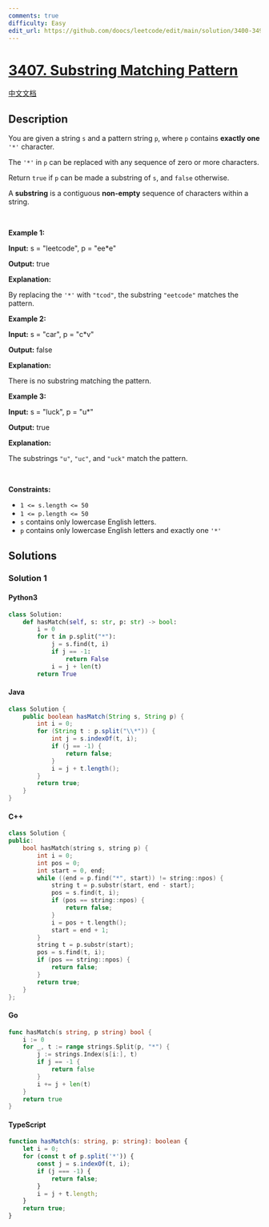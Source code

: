 ```yaml
---
comments: true
difficulty: Easy
edit_url: https://github.com/doocs/leetcode/edit/main/solution/3400-3499/3407.Substring%20Matching%20Pattern/README_EN.md
---
```


<!-- problem:start -->

# [3407. Substring Matching Pattern](https://leetcode.com/problems/substring-matching-pattern)

[中文文档](/solution/3400-3499/3407.Substring%20Matching%20Pattern/README.md)

## Description

<!-- description:start -->

<p>You are given a string <code>s</code> and a pattern string <code>p</code>, where <code>p</code> contains <strong>exactly one</strong> <code>&#39;*&#39;</code> character.</p>

<p>The <code>&#39;*&#39;</code> in <code>p</code> can be replaced with any sequence of zero or more characters.</p>

<p>Return <code>true</code> if <code>p</code> can be made a substring of <code>s</code>, and <code>false</code> otherwise.</p>

<p>A <strong>substring</strong> is a contiguous <b>non-empty</b> sequence of characters within a string.</p>

<p>&nbsp;</p>
<p><strong class="example">Example 1:</strong></p>

<div class="example-block">
<p><strong>Input:</strong> <span class="example-io">s = &quot;leetcode&quot;, p = &quot;ee*e&quot;</span></p>

<p><strong>Output:</strong> <span class="example-io">true</span></p>

<p><strong>Explanation:</strong></p>

<p>By replacing the <code>&#39;*&#39;</code> with <code>&quot;tcod&quot;</code>, the substring <code>&quot;eetcode&quot;</code> matches the pattern.</p>
</div>

<p><strong class="example">Example 2:</strong></p>

<div class="example-block">
<p><strong>Input:</strong> <span class="example-io">s = &quot;car&quot;, p = &quot;c*v&quot;</span></p>

<p><strong>Output:</strong> <span class="example-io">false</span></p>

<p><strong>Explanation:</strong></p>

<p>There is no substring matching the pattern.</p>
</div>

<p><strong class="example">Example 3:</strong></p>

<div class="example-block">
<p><strong>Input:</strong> <span class="example-io">s = &quot;luck&quot;, p = &quot;u*&quot;</span></p>

<p><strong>Output:</strong> <span class="example-io">true</span></p>

<p><strong>Explanation:</strong></p>

<p>The substrings <code>&quot;u&quot;</code>, <code>&quot;uc&quot;</code>, and <code>&quot;uck&quot;</code> match the pattern.</p>
</div>

<p>&nbsp;</p>
<p><strong>Constraints:</strong></p>

<ul>
	<li><code>1 &lt;= s.length &lt;= 50</code></li>
	<li><code>1 &lt;= p.length &lt;= 50 </code></li>
	<li><code>s</code> contains only lowercase English letters.</li>
	<li><code>p</code> contains only lowercase English letters and exactly one <code>&#39;*&#39;</code></li>
</ul>

<!-- description:end -->

## Solutions

<!-- solution:start -->

### Solution 1

<!-- tabs:start -->

#### Python3

```python
class Solution:
    def hasMatch(self, s: str, p: str) -> bool:
        i = 0
        for t in p.split("*"):
            j = s.find(t, i)
            if j == -1:
                return False
            i = j + len(t)
        return True
```

#### Java

```java
class Solution {
    public boolean hasMatch(String s, String p) {
        int i = 0;
        for (String t : p.split("\\*")) {
            int j = s.indexOf(t, i);
            if (j == -1) {
                return false;
            }
            i = j + t.length();
        }
        return true;
    }
}
```

#### C++

```cpp
class Solution {
public:
    bool hasMatch(string s, string p) {
        int i = 0;
        int pos = 0;
        int start = 0, end;
        while ((end = p.find("*", start)) != string::npos) {
            string t = p.substr(start, end - start);
            pos = s.find(t, i);
            if (pos == string::npos) {
                return false;
            }
            i = pos + t.length();
            start = end + 1;
        }
        string t = p.substr(start);
        pos = s.find(t, i);
        if (pos == string::npos) {
            return false;
        }
        return true;
    }
};
```

#### Go

```go
func hasMatch(s string, p string) bool {
	i := 0
	for _, t := range strings.Split(p, "*") {
		j := strings.Index(s[i:], t)
		if j == -1 {
			return false
		}
		i += j + len(t)
	}
	return true
}
```

#### TypeScript

```ts
function hasMatch(s: string, p: string): boolean {
    let i = 0;
    for (const t of p.split('*')) {
        const j = s.indexOf(t, i);
        if (j === -1) {
            return false;
        }
        i = j + t.length;
    }
    return true;
}
```

<!-- tabs:end -->

<!-- solution:end -->

<!-- problem:end -->

